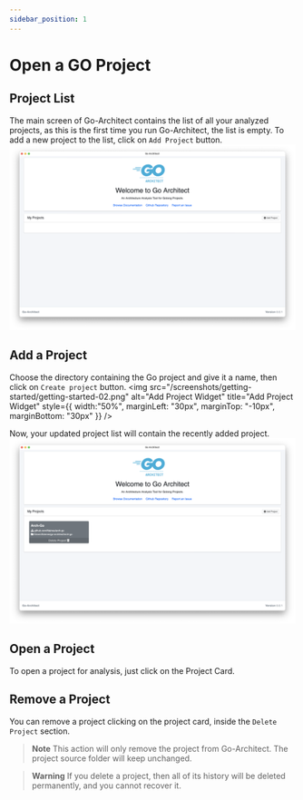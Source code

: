 ```yaml
---
sidebar_position: 1
---
```


# Open a GO Project

## Project List
The main screen of Go-Architect contains the list of all your analyzed projects, as this is the first time you run Go-Architect, the list is empty.
To add a new project to the list, click on `Add Project` button.
<img src="/screenshots/getting-started/getting-started-01.png" alt="Project List" title="Project List" />

## Add a Project
Choose the directory containing the Go project and give it a name, then click on `Create project` button.
<img src="/screenshots/getting-started/getting-started-02.png" alt="Add Project Widget" title="Add Project Widget" style={{ width:"50%", marginLeft: "30px", marginTop: "-10px", marginBottom: "30px" }} />

Now, your updated project list will contain the recently added project.
<img src="/screenshots/getting-started/getting-started-03.png" alt="New Project List" title="New Project List" />

## Open a Project
To open a project for analysis, just click on the Project Card.


## Remove a Project
You can remove a project clicking on the project card, inside the `Delete Project` section.
> **Note**
> This action will only remove the project from Go-Architect. The project source folder will keep unchanged.

> **Warning**
> If you delete a project, then all of its history will be deleted permanently, and you cannot recover it.
